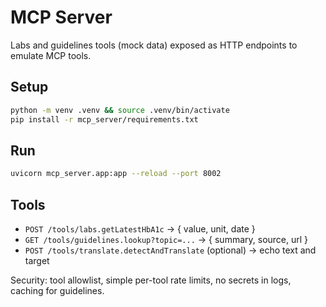 # MCP Server

Labs and guidelines tools (mock data) exposed as HTTP endpoints to emulate MCP tools.

## Setup
```bash
python -m venv .venv && source .venv/bin/activate
pip install -r mcp_server/requirements.txt
```

## Run
```bash
uvicorn mcp_server.app:app --reload --port 8002
```

## Tools
- `POST /tools/labs.getLatestHbA1c` → { value, unit, date }
- `GET /tools/guidelines.lookup?topic=...` → { summary, source, url }
- `POST /tools/translate.detectAndTranslate` (optional) → echo text and target

Security: tool allowlist, simple per-tool rate limits, no secrets in logs, caching for guidelines.
